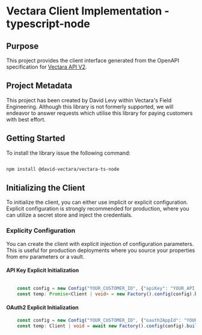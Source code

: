 # Vectara Client Implementation - typescript-node

## Purpose
This project provides the client interface generated from the OpenAPI specification for [Vectara API V2](https://docs.vectara.com/vectara-oas.yaml).

## Project Metadata
This project has been created by David Levy within Vectara's Field Engineering. Although this library is not
formerly supported, we will endeavor to answer requests which utilise this library for paying customers with
best effort.

## Getting Started

To install the library issue the following command:

```bash

npm install @david-vectara/vectara-ts-node

```

## Initializing the Client

To initialize the client, you can either use implicit or explicit configuration. Explicit configuration is
strongly recommended for production, where you can utilize a secret store and inject the credentials.

### Explicity Configuration

You can create the client with explicit injection of configuration parameters. This is useful
for production deployments where you source your properties from env parameters or a vault.

#### API Key Explicit Initialization
```typescript

    const config = new Config("YOUR_CUSTOMER_ID", {"apiKey": "YOUR_API_KEY"});
    const temp: Promise<Client | void> = new Factory().config(config).build();

```

#### OAuth2 Explicit Initialization
```typescript
    const config = new Config("YOUR_CUSTOMER_ID", {"oauth2AppId": "YOUR_APP_ID", "oauth2AppSecret": "YOUR_APP_SECRET"});
    const temp: Client | void = await new Factory().config(config).build();

```